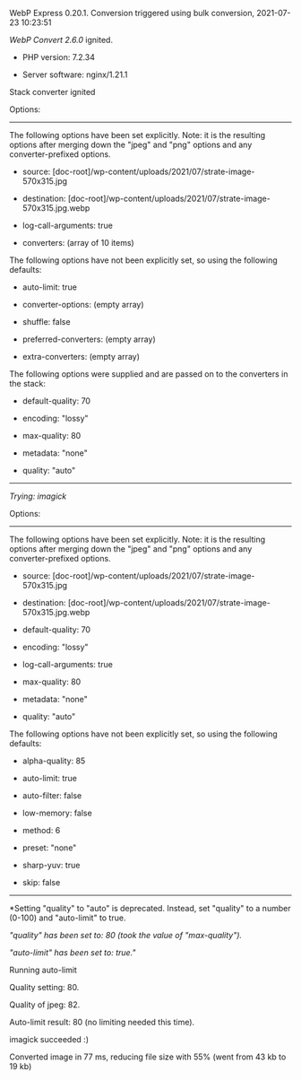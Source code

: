 WebP Express 0.20.1. Conversion triggered using bulk conversion, 2021-07-23 10:23:51

*WebP Convert 2.6.0*  ignited.
- PHP version: 7.2.34
- Server software: nginx/1.21.1

Stack converter ignited

Options:
------------
The following options have been set explicitly. Note: it is the resulting options after merging down the "jpeg" and "png" options and any converter-prefixed options.
- source: [doc-root]/wp-content/uploads/2021/07/strate-image-570x315.jpg
- destination: [doc-root]/wp-content/uploads/2021/07/strate-image-570x315.jpg.webp
- log-call-arguments: true
- converters: (array of 10 items)

The following options have not been explicitly set, so using the following defaults:
- auto-limit: true
- converter-options: (empty array)
- shuffle: false
- preferred-converters: (empty array)
- extra-converters: (empty array)

The following options were supplied and are passed on to the converters in the stack:
- default-quality: 70
- encoding: "lossy"
- max-quality: 80
- metadata: "none"
- quality: "auto"
------------


*Trying: imagick* 

Options:
------------
The following options have been set explicitly. Note: it is the resulting options after merging down the "jpeg" and "png" options and any converter-prefixed options.
- source: [doc-root]/wp-content/uploads/2021/07/strate-image-570x315.jpg
- destination: [doc-root]/wp-content/uploads/2021/07/strate-image-570x315.jpg.webp
- default-quality: 70
- encoding: "lossy"
- log-call-arguments: true
- max-quality: 80
- metadata: "none"
- quality: "auto"

The following options have not been explicitly set, so using the following defaults:
- alpha-quality: 85
- auto-limit: true
- auto-filter: false
- low-memory: false
- method: 6
- preset: "none"
- sharp-yuv: true
- skip: false
------------

*Setting "quality" to "auto" is deprecated. Instead, set "quality" to a number (0-100) and "auto-limit" to true. 
*"quality" has been set to: 80 (took the value of "max-quality").*
*"auto-limit" has been set to: true."*
Running auto-limit
Quality setting: 80. 
Quality of jpeg: 82. 
Auto-limit result: 80 (no limiting needed this time).
imagick succeeded :)

Converted image in 77 ms, reducing file size with 55% (went from 43 kb to 19 kb)

